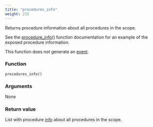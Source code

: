 ```yaml
---
title: "procedures_info"
weight: 215
---
```


Returns procedure information about all procedures in the scope.

See the [procedure_info()](../procedure_info) function documentation for an example of the exposed procedure information.

This function does *not* generate an [event](../../overview/events).

### Function

`procedures_info()`

### Arguments

None

### Return value

List with procedure [info](../../data-types/info)  about all procedures in the scope.
